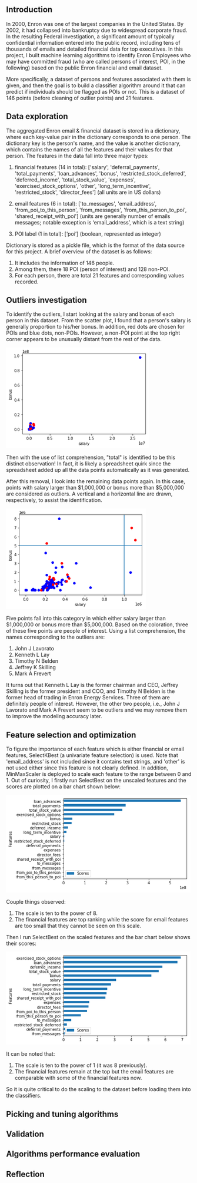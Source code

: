 ## Introduction
In 2000, Enron was one of the largest companies in the United States. By 2002,
it had collapsed into bankruptcy due to widespread corporate fraud. In the
resulting Federal investigation, a significant amount of typically confidential
 information entered into the public record, including tens of thousands of
 emails and detailed financial data for top executives.
 In this project, I built machine learning algorithms to identify Enron
 Employees who may have committed fraud (who are called persons of interest,
   POI, in the following) based on the public Enron financial and email dataset.

More specifically, a dataset of persons and features associated with them is
given, and then the goal is to build a classifier algorithm around it that can
predict if individuals should be flagged as POIs or not. This is a dataset of
146 points (before cleaning of outlier points) and 21 features.

## Data exploration
The aggregated Enron email & financial dataset is stored in a dictionary,
where each key-value pair in the dictionary corresponds to one person. The
dictionary key is the person's name, and the value is another dictionary, which
contains the names of all the features and their values for that person. The
 features in the data fall into three major types:

1. financial features (14 in total): ['salary', 'deferral_payments',
'total_payments', 'loan_advances', 'bonus', 'restricted_stock_deferred',
'deferred_income', 'total_stock_value', 'expenses', 'exercised_stock_options',
'other', 'long_term_incentive', 'restricted_stock', 'director_fees']
(all units are in US dollars)

2. email features (6 in total): ['to_messages', 'email_address',
'from_poi_to_this_person', 'from_messages', 'from_this_person_to_poi',
'shared_receipt_with_poi'] (units   are generally number of emails messages;
  notable exception is ‘email_address’, which is a text string)

3. POI label (1 in total): [‘poi’] (boolean, represented as integer)

Dictionary is stored as a pickle file, which is the format of the data source
for this project. A brief overview of the dataset is as follows:
1. It includes the information of 146 people.
2. Among them, there 18 POI (person of interest) and 128 non-POI.
3. For each person, there are total 21 features and corresponding values
recorded.

## Outliers investigation
To identify the outliers, I start looking at the salary and bonus of each
person in this dataset. From the scatter plot, I found that a person's salary
is generally proportion to his/her bonus. In addition, red dots are chosen for
POIs and blue dots, non-POIs. However, a non-POI point at the top right corner
appears to be unusually distant from the rest of the data.

![](summary_files/outlier-fig1.png)

Then with the use of list comprehension, "total" is identified to be this
distinct observation! In fact, it is likely a spreadsheet quirk since the
spreadsheet added up all the data points automatically as it was generated.

After this removal, I look into the remaining data points again. In this case,
points with salary larger than $1,000,000 or bonus more than $5,000,000 are
considered as outliers. A vertical and a horizontal line are drawn,
respectively, to assist the identification.

![](summary_files/outlier-fig2.png)

Five points fall into this category in which either salary larger than
$1,000,000 or bonus more than $5,000,000. Based on the coloration, three of
these five points are people of interest. Using a list comprehension, the names
corresponding to the outliers are:
1. John J Lavorato
2. Kenneth L Lay
3. Timothy N Belden
4. Jeffrey K Skilling
5. Mark A Frevert

It turns out that Kenneth L Lay is the former chairman and CEO, Jeffrey Skilling
 is the former president and COO, and Timothy N Belden is the former head of
 trading in Enron Energy Services. Three of them are definitely people of
 interest. However, the other two people, i.e., John J Lavorato and Mark A
 Frevert seem to be outliers and we may remove them to improve the modeling
 accuracy later.

## Feature selection and optimization

To figure the importance of each feature which is either financial or email
features, SelectKBest (a univariate feature selection) is used. Note that
'email_address' is not included since it contains text strings, and 'other' is
not used either since this feature is not clearly defined. In addition,
MinMaxScaler is deployed to scale each feature to the range between 0 and 1. Out
of curiosity, I firstly run SelectBest on the unscaled features and the scores
are plotted on a bar chart shown below:

![](summary_files/score-fig1.png)

Couple things observed:
1. The scale is ten to the power of 8.
2. The financial features are top ranking while the score for email features are
too small that they cannot be seen on this scale.

Then I run SelectBest on the scaled features and the bar chart below shows their
scores:

![](summary_files/score-fig2.png)

It can be noted that:
1. The scale is ten to the power of 1 (it was 8 previously).
2. The financial features remain at the top but the email features are
comparable with some of the financial features now.

So it is quite critical to do the scaling to the dataset before loading them
into the classifiers.

## Picking and tuning algorithms

## Validation

## Algorithms performance evaluation

## Reflection
